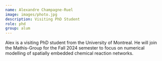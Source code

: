```yaml
---
name: Alexandre Champagne-Ruel
image: images/photo.jpg
description: Visiting PhD Student
role: phd
group: alum
---
```


Alex is a visiting PhD student from the University of Montreal. He will join the Mathis-Group for the Fall 2024 semester to focus on numerical modelling of spatially embedded chemical reaction networks.